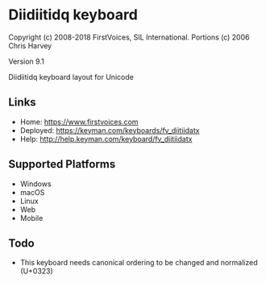 Diidiitidq keyboard
======================

Copyright (c) 2008-2018 FirstVoices, SIL International. Portions (c) 2006 Chris Harvey

Version 9.1

Diidiitidq keyboard layout for Unicode

Links
-----

 * Home:     <https://www.firstvoices.com>
 * Deployed: <https://keyman.com/keyboards/fv_diitiidatx>
 * Help:     <http://help.keyman.com/keyboard/fv_diitiidatx>
 
Supported Platforms
-------------------

 * Windows
 * macOS
 * Linux
 * Web
 * Mobile

Todo
----

 * This keyboard needs canonical ordering to be changed and normalized (U+0323)